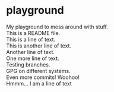 # playground
My playground to mess around with stuff.  
This is a README file.  
This is a line of text.  
This is another line of text.  
Another line of text.  
One more line of text.  
Testing branches.  
GPG on different systems.  
Even more commits! Woohoo!  
Hmmm...
I am a line of text
